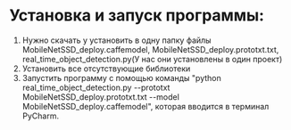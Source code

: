 # Установка и запуск программы:
1. Нужно скачать у установить в одну папку файлы MobileNetSSD_deploy.caffemodel, MobileNetSSD_deploy.prototxt.txt, real_time_object_detection.py(У нас они установлены в один проект)
2. Установить все отсутствующие библиотеки
3. Запустить программу с помощью команды "python real_time_object_detection.py --prototxt MobileNetSSD_deploy.prototxt.txt --model MobileNetSSD_deploy.caffemodel", которая вводится в терминал PyCharm.
